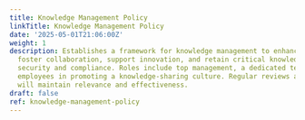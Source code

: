 ```yaml
---
title: Knowledge Management Policy
linkTitle: Knowledge Management Policy
date: '2025-05-01T21:06:00Z'
weight: 1
description: Establishes a framework for knowledge management to enhance decision-making,
  foster collaboration, support innovation, and retain critical knowledge, while ensuring
  security and compliance. Roles include top management, a dedicated team, and all
  employees in promoting a knowledge-sharing culture. Regular reviews and updates
  will maintain relevance and effectiveness.
draft: false
ref: knowledge-management-policy
---
```


